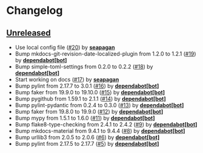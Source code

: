 # Changelog

## [Unreleased](https://github.com/seapagan/github-changelog-md/tree/HEAD)

- Use local config file
([#20](https://github.com/seapagan/github-changelog-md/pull/20))
by **[seapagan](https://github.com/seapagan)**
- Bump mkdocs-git-revision-date-localized-plugin from 1.2.0 to 1.2.1
([#19](https://github.com/seapagan/github-changelog-md/pull/19))
by **[dependabot[bot]](https://github.com/apps/dependabot)**
- Bump simple-toml-settings from 0.2.0 to 0.2.2
([#18](https://github.com/seapagan/github-changelog-md/pull/18))
by **[dependabot[bot]](https://github.com/apps/dependabot)**
- Start working on docs
([#17](https://github.com/seapagan/github-changelog-md/pull/17))
by **[seapagan](https://github.com/seapagan)**
- Bump pylint from 2.17.7 to 3.0.1
([#16](https://github.com/seapagan/github-changelog-md/pull/16))
by **[dependabot[bot]](https://github.com/apps/dependabot)**
- Bump faker from 19.9.0 to 19.10.0
([#15](https://github.com/seapagan/github-changelog-md/pull/15))
by **[dependabot[bot]](https://github.com/apps/dependabot)**
- Bump pygithub from 1.59.1 to 2.1.1
([#14](https://github.com/seapagan/github-changelog-md/pull/14))
by **[dependabot[bot]](https://github.com/apps/dependabot)**
- Bump pylint-pydantic from 0.2.4 to 0.3.0
([#13](https://github.com/seapagan/github-changelog-md/pull/13))
by **[dependabot[bot]](https://github.com/apps/dependabot)**
- Bump faker from 19.8.0 to 19.9.0
([#12](https://github.com/seapagan/github-changelog-md/pull/12))
by **[dependabot[bot]](https://github.com/apps/dependabot)**
- Bump mypy from 1.5.1 to 1.6.0
([#11](https://github.com/seapagan/github-changelog-md/pull/11))
by **[dependabot[bot]](https://github.com/apps/dependabot)**
- Bump flake8-type-checking from 2.4.1 to 2.4.2
([#9](https://github.com/seapagan/github-changelog-md/pull/9))
by **[dependabot[bot]](https://github.com/apps/dependabot)**
- Bump mkdocs-material from 9.4.1 to 9.4.4
([#8](https://github.com/seapagan/github-changelog-md/pull/8))
by **[dependabot[bot]](https://github.com/apps/dependabot)**
- Bump urllib3 from 2.0.5 to 2.0.6
([#6](https://github.com/seapagan/github-changelog-md/pull/6))
by **[dependabot[bot]](https://github.com/apps/dependabot)**
- Bump pylint from 2.17.5 to 2.17.7
([#5](https://github.com/seapagan/github-changelog-md/pull/5))
by **[dependabot[bot]](https://github.com/apps/dependabot)**
